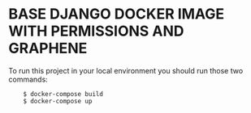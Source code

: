 # BASE DJANGO DOCKER IMAGE WITH PERMISSIONS AND GRAPHENE
To run this project in your local environment you should run those two commands:
```
    $ docker-compose build
    $ docker-compose up
```